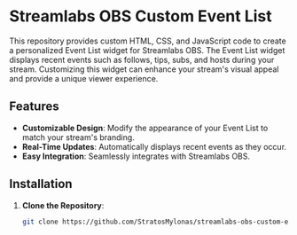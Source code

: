 # Streamlabs OBS Custom Event List

This repository provides custom HTML, CSS, and JavaScript code to create a personalized Event List widget for Streamlabs OBS. The Event List widget displays recent events such as follows, tips, subs, and hosts during your stream. Customizing this widget can enhance your stream's visual appeal and provide a unique viewer experience.

## Features

- **Customizable Design**: Modify the appearance of your Event List to match your stream's branding.
- **Real-Time Updates**: Automatically displays recent events as they occur.
- **Easy Integration**: Seamlessly integrates with Streamlabs OBS.

## Installation

1. **Clone the Repository**:

   ```bash
   git clone https://github.com/StratosMylonas/streamlabs-obs-custom-event-list.git
